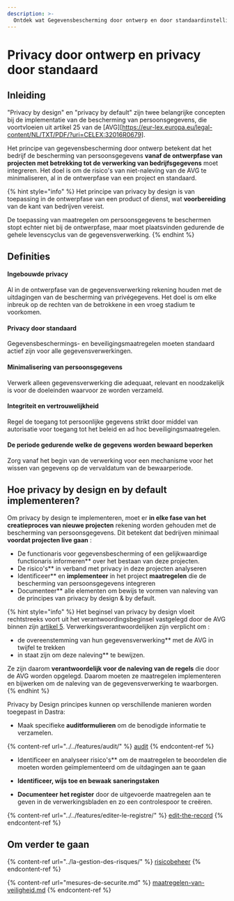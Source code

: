 ```yaml
---
description: >-
  Ontdek wat Gegevensbescherming door ontwerp en door standaardinstellingen betekenen en hoe en hoe ze toe te passen in Dastra.
---
```


# Privacy door ontwerp en privacy door standaard

## Inleiding

"Privacy by design" en "privacy by default" zijn twee belangrijke concepten bij de implementatie van de bescherming van persoonsgegevens, die voortvloeien uit artikel 25 van de [AVG][https://eur-lex.europa.eu/legal-content/NL/TXT/PDF/?uri=CELEX:32016R0679].

Het principe van gegevensbescherming door ontwerp betekent dat het bedrijf de bescherming van persoonsgegevens **vanaf de ontwerpfase van projecten met betrekking tot de verwerking van bedrijfsgegevens** moet integreren. Het doel is om de risico's van niet-naleving van de AVG te minimaliseren, al in de ontwerpfase van een project en standaard.

{% hint style="info" %}
Het principe van privacy by design is van toepassing in de ontwerpfase van een product of dienst, wat **voorbereiding** van de kant van bedrijven vereist.

&#x20;De toepassing van maatregelen om persoonsgegevens te beschermen stopt echter niet bij de ontwerpfase, maar moet plaatsvinden gedurende de gehele levenscyclus van de gegevensverwerking.
{% endhint %}

## Definities

#### Ingebouwde privacy

Al in de ontwerpfase van de gegevensverwerking rekening houden met de uitdagingen van de bescherming van privégegevens. Het doel is om elke inbreuk op de rechten van de betrokkene in een vroeg stadium te voorkomen.

#### Privacy door standaard

Gegevensbeschermings- en beveiligingsmaatregelen moeten standaard actief zijn voor alle gegevensverwerkingen.

#### Minimalisering van persoonsgegevens

Verwerk alleen gegevensverwerking die adequaat, relevant en noodzakelijk is voor de doeleinden waarvoor ze worden verzameld.

#### Integriteit en vertrouwelijkheid

Regel de toegang tot persoonlijke gegevens strikt door middel van autorisatie voor toegang tot het beleid en ad hoc beveiligingsmaatregelen.

#### De periode gedurende welke de gegevens worden bewaard beperken

Zorg vanaf het begin van de verwerking voor een mechanisme voor het wissen van gegevens op de vervaldatum van de bewaarperiode.

## Hoe privacy by design en by default implementeren?

Om privacy by design te implementeren, moet er **in elke fase van het creatieproces van nieuwe projecten** rekening worden gehouden met de bescherming van persoonsgegevens. Dit betekent dat bedrijven minimaal **voordat projecten live gaan** :

* De functionaris voor gegevensbescherming of een gelijkwaardige functionaris informeren** over het bestaan van deze projecten.
* De risico's** in verband met privacy in deze projecten analyseren&#x20;
* Identificeer** en **implementeer** in het project **maatregelen** die de bescherming van persoonsgegevens integreren
* Documenteer** alle elementen om bewijs te vormen van naleving van de principes van privacy by design & by default.

{% hint style="info" %}
Het beginsel van privacy by design vloeit rechtstreeks voort uit het verantwoordingsbeginsel vastgelegd door de AVG binnen zijn [artikel 5](https://eur-lex.europa.eu/legal-content/NL/TXT/PDF/?uri=CELEX:32016R0679). Verwerkingsverantwoordelijken zijn verplicht om :

* de overeenstemming van hun gegevensverwerking** met de AVG in twijfel te trekken
* in staat zijn om deze naleving** te bewijzen.

Ze zijn daarom **verantwoordelijk voor de naleving van de regels** die door de AVG worden opgelegd. Daarom moeten ze maatregelen implementeren en bijwerken om de naleving van de gegevensverwerking te waarborgen.
{% endhint %}

Privacy by Design principes kunnen op verschillende manieren worden toegepast in Dastra:

* Maak specifieke **auditformulieren** om de benodigde informatie te verzamelen.

{% content-ref url="../../features/audit/" %}
[audit](../../features/audit/)
{% endcontent-ref %}

* Identificeer en analyseer risico's** om de maatregelen te beoordelen die moeten worden geïmplementeerd om de uitdagingen aan te gaan&#x20;


* &#x20;**Identificeer, wijs toe en bewaak** **saneringstaken**


* **Documenteer** **het register** door de uitgevoerde maatregelen aan te geven in de verwerkingsbladen en zo een controlespoor te creëren.

{% content-ref url="../../features/editer-le-registre/" %}
[edit-the-record](../../features/editer-le-registre/)
{% endcontent-ref %}

## Om verder te gaan

{% content-ref url="../la-gestion-des-risques/" %}
[risicobeheer](../la-gestion-des-risques/)
{% endcontent-ref %}

{% content-ref url="mesures-de-securite.md" %}
[maatregelen-van-veiligheid.md](maatregelen-van-veiligheid.md)
{% endcontent-ref %}